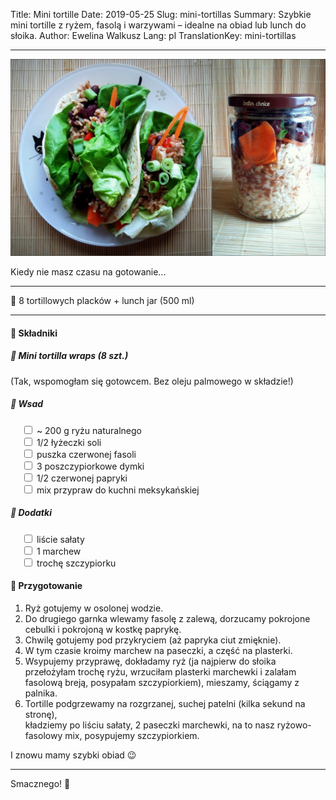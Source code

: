 Title: Mini tortille
Date: 2019-05-25
Slug: mini-tortillas
Summary: Szybkie mini tortille z ryżem, fasolą i warzywami – idealne na obiad lub lunch do słoika.
Author: Ewelina Walkusz
Lang: pl
TranslationKey: mini-tortillas

---

![def]

Kiedy nie masz czasu na gotowanie...

---

🔹 8 tortillowych placków + lunch jar (500 ml)

---

#### 🌿 Składniki

##### 🌯 Mini tortilla wraps (8 szt.)

(Tak, wspomogłam się gotowcem. Bez oleju palmowego w składzie!)

##### 🍚 Wsad

&emsp; <input type="checkbox"> ~ 200 g ryżu naturalnego </br>
&emsp; <input type="checkbox"> 1/2 łyżeczki soli </br>
&emsp; <input type="checkbox"> puszka czerwonej fasoli </br>
&emsp; <input type="checkbox"> 3 poszczypiorkowe dymki </br>
&emsp; <input type="checkbox"> 1/2 czerwonej papryki </br>
&emsp; <input type="checkbox"> mix przypraw do kuchni meksykańskiej </br>

##### 🥬 Dodatki

&emsp; <input type="checkbox"> liście sałaty </br>
&emsp; <input type="checkbox"> 1 marchew </br>
&emsp; <input type="checkbox"> trochę szczypiorku </br>

#### 📝 Przygotowanie

1. Ryż gotujemy w osolonej wodzie.
2. Do drugiego garnka wlewamy fasolę z zalewą, dorzucamy pokrojone cebulki i pokrojoną w kostkę paprykę.
3. Chwilę gotujemy pod przykryciem (aż papryka ciut zmięknie).
4. W tym czasie kroimy marchew na paseczki, a część na plasterki.
5. Wsypujemy przyprawę, dokładamy ryż (ja najpierw do słoika przełożyłam trochę ryżu, wrzuciłam plasterki marchewki i zalałam fasolową breją, posypałam szczypiorkiem), mieszamy, ściągamy z palnika.
6. Tortille podgrzewamy na rozgrzanej, suchej patelni (kilka sekund na stronę),  
kładziemy po liściu sałaty, 2 paseczki marchewki, na to nasz ryżowo-fasolowy mix, posypujemy szczypiorkiem.

I znowu mamy szybki obiad 😉

---

Smacznego! 💚

[def]: static/images/mini_tortillas.jpg
